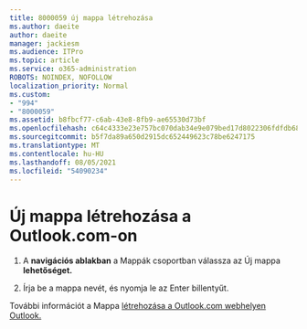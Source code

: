 ```yaml
---
title: 8000059 új mappa létrehozása
ms.author: daeite
author: daeite
manager: jackiesm
ms.audience: ITPro
ms.topic: article
ms.service: o365-administration
ROBOTS: NOINDEX, NOFOLLOW
localization_priority: Normal
ms.custom:
- "994"
- "8000059"
ms.assetid: b8fbcf77-c6ab-43e8-8fb9-ae65530d73bf
ms.openlocfilehash: c64c4333e23e757bc070dab34e9e079bed17d8022306fdfdb68892fda76a4981
ms.sourcegitcommit: b5f7da89a650d2915dc652449623c78be6247175
ms.translationtype: MT
ms.contentlocale: hu-HU
ms.lasthandoff: 08/05/2021
ms.locfileid: "54090234"
---
```

# <a name="create-a-new-folder-in-outlookcom"></a>Új mappa létrehozása a Outlook.com-on

1. A **navigációs ablakban** a Mappák csoportban válassza az Új mappa **lehetőséget.**

2. Írja be a mappa nevét, és nyomja le az Enter billentyűt.

További információt a Mappa [létrehozása a Outlook.com webhelyen Outlook.](https://support.office.com/article/5fa8de74-3562-4729-ac1d-5599f470b25a?wt.mc_id=Office_Outlook_com_Alchemy)
  